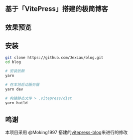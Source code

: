 ## 基于「VitePress」搭建的极简博客

## 效果预览

## 安装

```bash
git clone https://github.com/JexLau/blog.git
cd blog

# 安装依赖
yarn

# 在本地启动服务器
yarn dev

# 构建静态文件 > .vitepress/dist
yarn build
```

## 鸣谢
本项目采用 @Moking1997 搭建的[vitepress-blog](https://github.com/Moking1997/vitepress-blog)来进行的修改